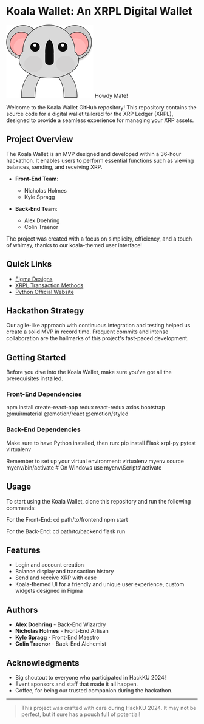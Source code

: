 # Koala Wallet: An XRPL Digital Wallet

![Koala Wallet Logo](FrontEnd/Design/Koala_Body.png "Koala Wallet Logo")  Howdy Mate!

Welcome to the Koala Wallet GitHub repository! This repository contains the source code for a digital wallet tailored for the XRP Ledger (XRPL), designed to provide a seamless experience for managing your XRP assets.

## Project Overview
The Koala Wallet is an MVP designed and developed within a 36-hour hackathon. It enables users to perform essential functions such as viewing balances, sending, and receiving XRP. 

- **Front-End Team**:
  - Nicholas Holmes
  - Kyle Spragg

- **Back-End Team**:
  - Alex Doehring
  - Colin Traenor

The project was created with a focus on simplicity, efficiency, and a touch of whimsy, thanks to our koala-themed user interface!

## Quick Links
- [Figma Designs](#)
- [XRPL Transaction Methods](https://xrpl-py.readthedocs.io/en/stable/source/xrpl.transaction.html)
- [Python Official Website](https://www.python.org/downloads/)

## Hackathon Strategy
Our agile-like approach with continuous integration and testing helped us create a solid MVP in record time. Frequent commits and intense collaboration are the hallmarks of this project's fast-paced development.

## Getting Started
Before you dive into the Koala Wallet, make sure you've got all the prerequisites installed.

### Front-End Dependencies
npm install create-react-app redux react-redux axios bootstrap @mui/material @emotion/react @emotion/styled

### Back-End Dependencies
Make sure to have Python installed, then run:
pip install Flask xrpl-py pytest virtualenv

Remember to set up your virtual environment:
virtualenv myenv
source myenv/bin/activate # On Windows use myenv\Scripts\activate


## Usage
To start using the Koala Wallet, clone this repository and run the following commands:

For the Front-End:
cd path/to/frontend
npm start

For the Back-End:
cd path/to/backend
flask run

## Features
- Login and account creation
- Balance display and transaction history
- Send and receive XRP with ease
- Koala-themed UI for a friendly and unique user experience, custom widgets designed in Figma


## Authors
- **Alex Doehring** - Back-End Wizardry
- **Nicholas Holmes** - Front-End Artisan
- **Kyle Spragg** - Front-End Maestro
- **Colin Traenor** - Back-End Alchemist


## Acknowledgments
- Big shoutout to everyone who participated in HackKU 2024!
- Event sponsors and staff that made it all happen.
- Coffee, for being our trusted companion during the hackathon.

---
> This project was crafted with care during HackKU 2024. It may not be perfect, but it sure has a pouch full of potential!
